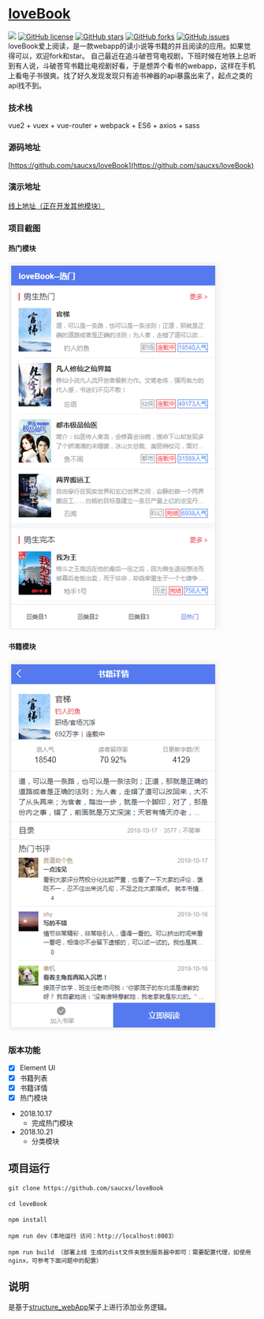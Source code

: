 # [loveBook](https://github.com/saucxs/loveBook)
[![](https://img.shields.io/badge/Powered%20by-saucxs%20-brightgreen.svg)](https://github.com/saucxs/loveBook)
[![GitHub license](https://img.shields.io/github/license/saucxs/loveBook.svg)](https://github.com/saucxs/loveBook/blob/master/LICENSE)
[![GitHub stars](https://img.shields.io/github/stars/saucxs/loveBook.svg)](https://github.com/saucxs/loveBook/stargazers)
[![GitHub forks](https://img.shields.io/github/forks/saucxs/loveBook.svg)](https://github.com/saucxs/loveBook/network)
[![GitHub issues](https://img.shields.io/github/issues/saucxs/loveBook.svg)](https://github.com/saucxs/loveBook/issues)
loveBook爱上阅读，是一款webapp的读小说等书籍的并且阅读的应用。如果觉得可以，欢迎fork和star。
自己最近在追斗破苍穹电视剧，下班时候在地铁上总听到有人说，斗破苍穹书籍比电视剧好看，于是想弄个看书的webapp，这样在手机上看电子书很爽。找了好久发现发现只有追书神器的api暴露出来了，起点之类的api找不到。

### 技术栈
vue2 + vuex + vue-router + webpack + ES6 + axios + sass

### 源码地址
[https://github.com/saucxs/loveBook](https://github.com/saucxs/loveBook) 

### 演示地址
[线上地址（正在开发其他模块）](http://book.mwcxs.top) 

### 项目截图
#### 热门模块
![热门模块](./screenshot/photo2.png)
#### 书籍模块
![书籍模块](./screenshot/photo3.png)

### 版本功能
- [x] Element UI
- [x] 书籍列表
- [x] 书籍详情
- [x] 热门模块

+ 2018.10.17
   - 完成热门模块
+ 2018.10.21
    - 分类模块


## 项目运行

```   
git clone https://github.com/saucxs/loveBook

cd loveBook

npm install

npm run dev（本地运行 访问：http://localhost:8083）

npm run build （部署上线 生成的dist文件夹放到服务器中即可：需要配置代理，如使用nginx，可参考下面问题中的配置）

```

## 说明 
是基于[structure_webApp](https://github.com/saucxs/structure_webApp)架子上进行添加业务逻辑。

